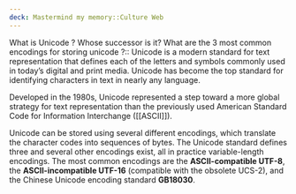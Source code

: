 ```yaml
---
deck: Mastermind my memory::Culture Web
---
```


<!-- basicblock-start oid="Obswtlv5iBw2EQcSJq0h75Om" -->
What is Unicode ? Whose successor is it? What are the 3 most common encodings for storing unicode ?:: 
Unicode is a modern standard for text representation that defines each of the letters and symbols commonly used in today’s digital and print media. Unicode has become the top standard for identifying characters in text in nearly any language.

Developed in the 1980s, Unicode represented a step toward a more global strategy for text representation than the previously used American Standard Code for Information Interchange ([[ASCII]]).

Unicode can be stored using several different encodings, which translate the character codes into sequences of bytes. The Unicode standard defines three and several other encodings exist, all in practice variable-length encodings. The most common encodings are the **ASCII-compatible UTF-8**, the **ASCII-incompatible UTF-16** (compatible with the obsolete UCS-2), and the Chinese Unicode encoding standard **GB18030**. 
<!-- basicblock-end -->